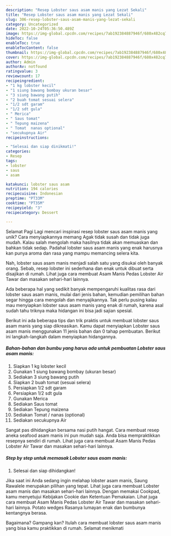 ```yaml
---
description: "Resep Lobster saus asam manis yang Lezat Sekali"
title: "Resep Lobster saus asam manis yang Lezat Sekali"
slug: 306-resep-lobster-saus-asam-manis-yang-lezat-sekali
category: Uncategorized
date: 2022-10-24T05:36:50.489Z
image: https://img-global.cpcdn.com/recipes/7ab192384887946f/680x482cq70/lobster-saus-asam-manis-foto-resep-utama.jpg
hideToc: false
enableToc: true
enableTocContent: false
thumbnail: https://img-global.cpcdn.com/recipes/7ab192384887946f/680x482cq70/lobster-saus-asam-manis-foto-resep-utama.jpg
cover: https://img-global.cpcdn.com/recipes/7ab192384887946f/680x482cq70/lobster-saus-asam-manis-foto-resep-utama.jpg
author: Admin
authorAv: notfound
ratingvalue: 3
reviewcount: 17
recipeingredient:
- "1 kg lobster kecil"
- "1 siung bawang bombay ukuran besar"
- "3 siung bawang putih"
- "2 buah tomat sesuai selera"
- "1/2 sdt garam"
- "1/2 sdt gula"
- " Merica"
- " Saus tomat"
- " Tepung maizena"
- " Tomat  nanas optional"
- "secukupnya Air"
recipeinstructions:

- "Selesai dan siap dinikmati!"
categories:
- Resep
tags:
- lobster
- saus
- asam

katakunci: lobster saus asam 
nutrition: 194 calories
recipecuisine: Indonesian
preptime: "PT33M"
cooktime: "PT35M"
recipeyield: "3"
recipecategory: Dessert

---
```



Selamat Pagi Lagi mencari inspirasi resep lobster saus asam manis yang unik? Cara menyiapkannya memang Agak tidak susah dan tidak juga mudah. Kalau salah mengolah maka hasilnya tidak akan memuaskan dan bahkan tidak sedap. Padahal lobster saus asam manis yang enak harusnya kan punya aroma dan rasa yang mampu memancing selera kita.


Nah, lobster saus asam manis menjadi salah satu yang disukai oleh banyak orang. Sebab, resep lobster ini sederhana dan enak untuk dibuat serta disajikan di rumah. Lihat juga cara membuat Asam Manis Pedas Lobster Air Tawar dan masakan sehari-hari lainnya.

Ada beberapa hal yang sedikit banyak mempengaruhi kualitas rasa dari lobster saus asam manis, mulai dari jenis bahan, kemudian pemilihan bahan segar hingga cara mengolah dan menyajikannya. Tak perlu pusing kalau mau menyiapkan lobster saus asam manis yang enak di rumah, karena asal sudah tahu triknya maka hidangan ini bisa jadi sajian spesial.


Berikut ini ada beberapa tips dan trik praktis untuk membuat lobster saus asam manis yang siap dikreasikan. Kamu dapat menyiapkan Lobster saus asam manis menggunakan 11 jenis bahan dan 0 tahap pembuatan. Berikut ini langkah-langkah dalam menyiapkan hidangannya.

<!--inarticleads1-->

##### Bahan-bahan dan bumbu yang harus ada untuk pembuatan Lobster saus asam manis:

1. Siapkan 1 kg lobster kecil
1. Gunakan 1 siung bawang bombay (ukuran besar)
1. Sediakan 3 siung bawang putih
1. Siapkan 2 buah tomat (sesuai selera)
1. Persiapkan 1/2 sdt garam
1. Persiapkan 1/2 sdt gula
1. Gunakan  Merica
1. Sediakan  Saus tomat
1. Sediakan  Tepung maizena
1. Sediakan  Tomat / nanas (optional)
1. Sediakan secukupnya Air


Sangat pas dihidangkan bersama nasi putih hangat. Cara membuat resep aneka seafood asam manis ini pun mudah saja. Anda bisa mempraktikkan resepnya sendiri di rumah. Lihat juga cara membuat Asam Manis Pedas Lobster Air Tawar dan masakan sehari-hari lainnya. 

<!--inarticleads2-->

##### Step by step untuk memasak Lobster saus asam manis:


1. Selesai dan siap dihidangkan!

Jika saat ini Anda sedang ingin melahap lobster asam manis, Saung Rawalele merupakan pilihan yang tepat. Lihat juga cara membuat Lobster asam manis dan masakan sehari-hari lainnya. Dengan memakai Cookpad, kamu menyetujui Kebijakan Cookie dan Ketentuan Pemakaian. Lihat juga cara membuat Asam Manis Pedas Lobster Air Tawar dan masakan sehari-hari lainnya. Potato wedges Rasanya lumayan enak dan bumbunya kentangnya berasa. 

Bagaimana? Gampang kan? Itulah cara membuat lobster saus asam manis yang bisa kamu praktikkan di rumah. Selamat menikmati
